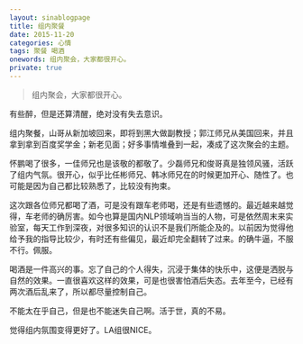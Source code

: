 ```yaml
---
layout: sinablogpage
title: 组内聚餐
date: 2015-11-20
categories: 心情 
tags: 聚餐 喝酒
onewords: 组内聚会，大家都很开心。
private: true
---
```

> 组内聚会，大家都很开心。

有些醉，但是还算清醒，绝对没有失去意识。

组内聚餐，山哥从新加坡回来，即将到黑大做副教授；郭江师兄从美国回来，并且拿到拿到百度奖学金；新老见面；好多事情堆叠到一起，凑成了这次聚会的主题。

怀鹏喝了很多，一佳师兄也是该敬的都敬了。少磊师兄和俊哥真是独领风骚，活跃了组内气氛。很开心，似乎比任彬师兄、韩冰师兄在的时候更加开心、随性了。也可能是因为自己都比较熟悉了，比较没有拘束。

这次跟各位师兄都喝了酒，可是没有跟车老师喝，还是有些遗憾的。最近越来越觉得，车老师的确厉害。如今也算是国内NLP领域响当当的人物，可是依然周末来实验室，每天工作到深夜，对很多知识的认识不是我们所能企及的。以前因为觉得他给予我的指导比较少，有时还有些偏见，最近却完全翻转了过来。的确牛逼，不服不行。佩服。

喝酒是一件高兴的事。忘了自己的个人得失，沉浸于集体的快乐中，这便是洒脱与自然的效果。一直很喜欢这样的效果，可是也很害怕酒后失态。去年至今，已经有两次酒后乱来了，所以都尽量控制自己。

不能太在乎自己，但是也不能迷失自己啊。活于世，真的不易。

觉得组内氛围变得更好了。LA组很NICE。

